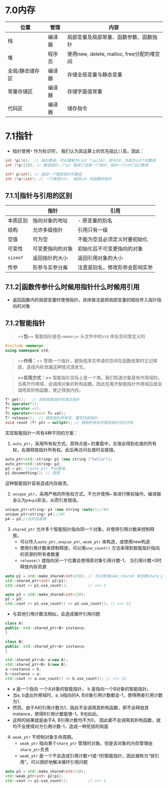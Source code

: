 # 7.0内存

| 位置            | 管理   | 内容                                      |
| --------------- | ------ | ----------------------------------------- |
| 栈              | 编译器 | 局部变量及局部常量、函数参数、函数指针    |
| 堆              | 程序员 | 使用new, delete, malloc, free分配的堆空间 |
| 全局/静态储存区 | 编译器 | 存储全局变量与静态变量                    |
| 常量存储区      | 编译器 | 存储字面值常量                            |
| 代码区          | 编译器 | 储存指令                                  |

# 7.1指针

- 指针使用`*` 作为标识符， 我们认为其运算上的优先级比`[]`高，因此：
```cpp
int *p[10];  // 指针数组，可以理解为(int *)p[10]，即长10，内容为int*的数组
int (*p)[10]; // 数组指针，(*p) 强调了这是一个指针，指向一个int[10]数组

int* p(int); // 返回一个整型指针的数组
int (*p)(int); // 一个接受int， 返回int 的函数的指针
```

## 7.1.1|指针与引用的区别

|          | 指针             | 引用                           |
| -------- | ---------------- | ------------------------------ |
| 本质区别 | 指向对象的地址   | - 原变量的别名                 |
| 结构     | 允许多级指针     | 引用只有一级                   |
| 空值     | 可为空           | 不能为空且必须定义时要初始化   |
| 可变性   | 可变更指向的对象 | 初始化后不可变更指向的对象     |
| `sizeof` | 返回指针的大小   | 返回引用对象的大小                 |
| 传参     | 形参与实参分离   | 注意是别名，修改形参会影响实参 |

## 7.1.2|函数传参什么时候用指针什么时候用引用

- 返回函数内的局部变量时使用指针。具体做法是把局部变量的赋给传入指针指向的对象


## 7.1.2智能指针

>==**包**==
>智能指针是在`<memory>` 头文件中的`std` 命名空间里定义的
```cpp
#include <memory>
using namespace std;
```

>==**作⽤：**==
>管理⼀个指针，避免程序员申请的空间在函数结束时忘记释放，造成内存泄漏这种情况滴发⽣。

>**==实现方式：==**
>智能指针实际上是一个类。我们知道对象是有作用域的，当离开作用域，会调用对象的析构函数。因此在离开智能指针作用域后就会调用其析构函数，使之释放内存。

```cpp
T* get();   // 获取智能指针的真正指针
T& operator*();  
T* operator->();
T& operator=(const T& val);
T* release();  // 释放指针所有权，置空内部指针
void reset (T* ptr = nullptr); // 释放所有权并释放指针对应内存
```

实现智能指针一共有4种不同的方案：
1. `auto_ptr`，采用所有权方式。其特点是`=` 的重载中，左值会得到右值的所有权，右值释放指针所有权。此后再访问右值时会报错。
```cpp
auto_ptr<std::string> p1 (new string ("hello"));
auto_ptr<std::string> p2;
p2 = p1; //auto_ptr 不会报错.
p1.dosomething(); // 报错
```
这种智能指针容易造成内存崩溃。

2. `unique_ptr`，采用严格的所有权方式。不允许使用`=` 来进行移权操作。编译器会认为`p4=p3`非法，从而引发错误。
```cpp
unique_ptr<string> p3 (new string (auto));//#4
unique_ptr<string> p4；//#5
p4 = p3;//此时会报错
```

3. `shared_ptr` 允许多个智能指针指向同一个对象，并使用引用计数来控制释放。
   - 可以传入`auto_ptr`, `unqiue_ptr`, `weak_ptr` 来构造，或使用new构造
   - 使用引用计数来控制释放，可以用`use_count()` 方法来得到智能指针指向的资源的所有者数量
   - `release()` 或指向另一个位置会使得原对象引用计数-1， 当引用计数=0时释放内存资源
```cpp
auto p1 = std::make_shared<int>(10); // 可以使用make_shared 来创建share_ptr
std::shared_ptr<int> p2(p1);
std::cout << p1.use_count();         // >>> 2

auto p3 = std::make_shared<int>(20);
p2 = p3;
std::cout << p1.use_count() << p2.use_count(); // >>> 12

```
- 与其他引用计数法相似，会造成循环引用问题
```cpp
class A{
public: std::shared_ptr<B> instance;
}

class B{
public: std::shared_ptr<A> instance;
}

std::shared_ptr<A> a(new A);
std::shared_ptr<B> b(new B);
a->instance = b;
b->instance = a;
std::cout << a.use_count() << b.use_count(); // >>> 22
```
  - a 是一个指向 一个A对象的智能指针， b 是指向一个B对象的智能指针。
  - 当a, b退出作用域时，a, b指向的A, B对象引用计数都会-1，使得两者引用计数为1.
  - 然而，由于A的引用计数为1，因此不会调用其析构函数，即不会释放其instance，使得B引用计数能够-1。B也如此。
  - 这样的结果就是由于A, B引用计数均不为0， 因此都不会调用其析构函数，就均不会使得对方引用计数-1，造成一种死锁的局面
  
4. `weak_ptr` 不控制对象生命周期。
   - `weak_ptr` 指向某个`share_ptr` 管理的对象。但是该对象的内存管理由`share_ptr`负责
   - `weak_ptr` 是一个不会造成引用计数+1或-1的智能指针，因此被称为“弱引用”。可以很好地解决循环引用问题
```cpp
auto p1 = std::make_shared<int>(10); 
std::weak_ptr<int> p2(p1);
std::cout << p1.use_count();         // >>> 1
```
